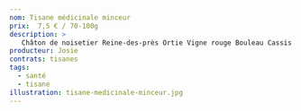 ```yaml
---
nom: Tisane médicinale minceur
prix:  7,5 € / 70-100g
description: >
   Châton de noisetier Reine-des-près Ortie Vigne rouge Bouleau Cassis Sureau
producteur: Josie
contrats: tisanes
tags: 
  - santé
  - tisane
illustration: tisane-medicinale-minceur.jpg
---
```


